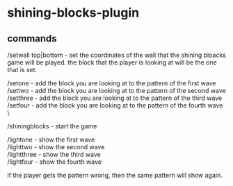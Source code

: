 # shining-blocks-plugin

## commands

/setwall top|bottom - set the coordinates of the wall that the shining bloacks game will be played. the block that the player is looking at will be the one that is set. 

/setone - add the block you are looking at to the pattern of the first wave \
/settwo - add the block you are looking at to the pattern of the second wave \
/setthree - add the block you are looking at to the pattern of the third wave \
/setfour - add the block you are looking at to the pattern of the fourth wave \

/shiningblocks - start the game 

/lightone - show the first wave \
/lighttwo - show the second wave \
/lightthree - show the third wave \
/lightfour - show the fourth wave 

if the player gets the pattern wrong, then the same pattern will show again.
